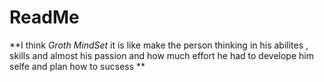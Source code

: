 # ReadMe
**I think _Groth MindSet_ it is like make the person thinking in his abilites , skills and almost his passion and how much effort he had to develope him selfe and plan how to sucsess     **
